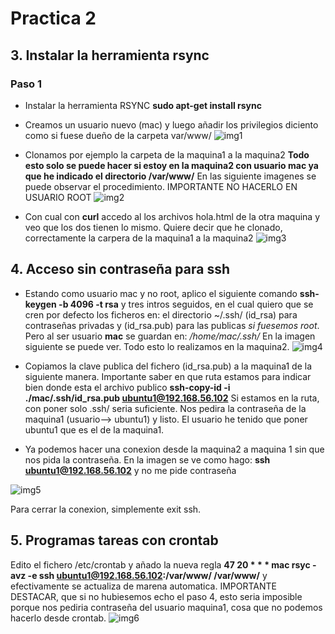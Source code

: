 # Practica 2
## 3. Instalar la herramienta rsync
### Paso 1
+ Instalar la herramienta RSYNC 
**sudo apt-get install rsync**
+ Creamos un usuario nuevo (mac) y luego añadir los privilegios diciento como si fuese dueño de la carpeta var/www/
![img1]()


+ Clonamos por ejemplo la carpeta de la maquina1 a la maquina2
**Todo esto solo se puede hacer si estoy en la maquina2 con usuario mac ya que he indicado el directorio /var/www/**
En las siguiente imagenes se puede observar el procedimiento.
IMPORTANTE NO HACERLO EN USUARIO ROOT
![img2]()

+ Con cual con **curl** accedo al los archivos hola.html de la otra maquina
y veo que los dos tienen lo mismo.
Quiere decir que he clonado, correctamente la carpera de la maquina1 a la maquina2
![img3]()

## 4. Acceso sin contraseña para ssh
+ Estando como usuario mac y no root, aplico el siguiente comando
**ssh-keygen -b 4096 -t rsa**
y tres intros seguidos, en el cual quiero que se cren por defecto los ficheros en:
el directorio ~/.ssh/  (id_rsa) para contraseñas privadas y (id_rsa.pub) para las publicas 
*si fuesemos root*.
Pero al ser usuario **mac** se guardan en: */home/mac/.ssh/*
En la imagen siguiente se puede ver.
Todo esto lo realizamos en la maquina2.
![img4]()

+ Copiamos la clave publica del fichero (id_rsa.pub) a la maquina1 de la siguiente manera.
Importante saber en que ruta estamos para indicar bien donde esta el archivo publico
**ssh-copy-id -i ./mac/.ssh/id_rsa.pub ubuntu1@192.168.56.102**
Si estamos en la ruta, con poner solo .ssh/ seria suficiente.
Nos pedira la contraseña de la maquina1 (usuario--> ubuntu1) y listo.
El usuario he tenido que poner ubuntu1 que es el de la maquina1.
+ Ya podemos hacer una conexion desde la maquina2 a maquina 1 sin que nos pida la 
contraseña.
En la imagen se ve como hago: **ssh ubuntu1@192.168.56.102** y no me pide contraseña

![img5]()

Para cerrar la conexion, simplemente exit ssh.

## 5. Programas tareas con crontab
Edito el fichero /etc/crontab y añado la nueva regla
**47 20 * * * mac  rsyc -avz -e ssh ubuntu1@192.168.56.102:/var/www/ /var/www/**
y efectivamente se actualiza de marena automatica.
IMPORTANTE DESTACAR, que si no hubiesemos echo el paso 4, esto seria imposible porque 
nos pediria contraseña del usuario maquina1, cosa que no podemos hacerlo desde crontab.
![img6]()

